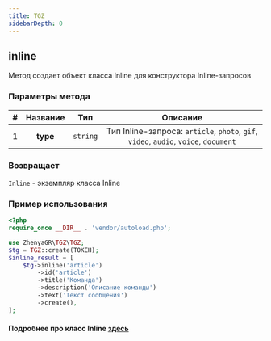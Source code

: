 ```yaml
---
title: TGZ
sidebarDepth: 0
---
```


## inline
Метод создает объект класса Inline для конструктора Inline-запросов
### Параметры метода
| # | Название |   Тип    |                                       Описание                                       |
|:-:|:--------:|:--------:|:------------------------------------------------------------------------------------:|
| 1 | **type** | `string` | Тип Inline-запроса: `article`, `photo`, `gif`, `video`, `audio`, `voice`, `document` |
### Возвращает
`Inline` - экземпляр класса Inline
### Пример использования
```php
<?php
require_once __DIR__ . 'vendor/autoload.php';

use ZhenyaGR\TGZ\TGZ;
$tg = TGZ::create(ТОКЕН);
$inline_result = [
    $tg->inline('article')
        ->id('article')
        ->title('Команда')
        ->description('Описание команды')
        ->text('Текст сообщения')
        ->create(),
];
```
#### Подробнее про класс Inline [здесь](/classes/inline.md)

